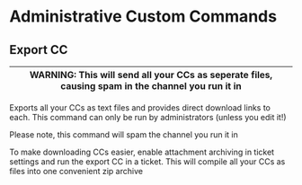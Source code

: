 # Administrative Custom Commands

## Export CC

| WARNING: This will send all your CCs as seperate files, causing spam in the channel you run it in
| --- |

Exports all your CCs as text files and provides direct download links to each.
This command can only be run by administrators (unless you edit it!)

Please note, this command will spam the channel you run it in

To make downloading CCs easier, enable attachment archiving in ticket settings and run the export CC in a ticket.
This will compile all your CCs as files into one convenient zip archive

<!-- Advanced export CC command under developement --->
